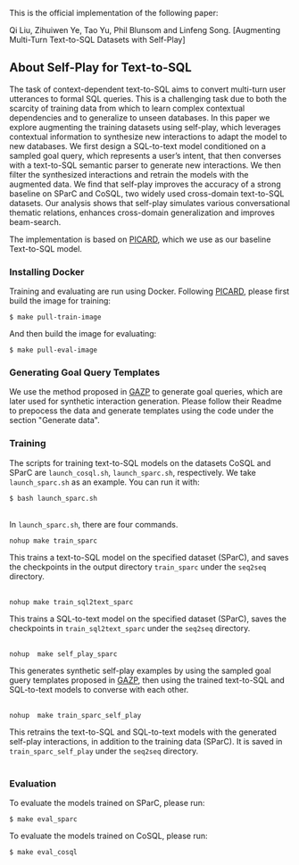 This is the official implementation of the following paper:

Qi Liu, Zihuiwen Ye, Tao Yu, Phil Blunsom and Linfeng Song. [Augmenting Multi-Turn Text-to-SQL Datasets with Self-Play]


## About Self-Play for Text-to-SQL
The task of context-dependent text-to-SQL aims to convert multi-turn user utterances to formal SQL queries. This is a challenging task due to both the scarcity of training data from which to learn complex contextual dependencies and to generalize to unseen databases. In this paper we explore augmenting the training datasets using self-play, which leverages contextual information to synthesize new interactions to adapt the model to new databases. We first design a SQL-to-text model conditioned on a sampled goal query, which represents a user’s intent, that then converses with a text-to-SQL semantic parser to generate new interactions. We then filter the synthesized interactions and retrain the models with the augmented data. We find that self-play improves the accuracy of a strong baseline on SParC and CoSQL, two widely used cross-domain text-to-SQL datasets. Our analysis shows that self-play simulates various conversational thematic relations,  enhances cross-domain generalization and improves beam-search.

The implementation is based on [PICARD](https://github.com/ServiceNow/picard), which we use as our baseline Text-to-SQL model. 


### Installing Docker
Training and evaluating are run using Docker. Following [PICARD](https://github.com/ServiceNow/picard), please first build the image for training:
```
$ make pull-train-image
```
And then build the image for evaluating:
```
$ make pull-eval-image
```

### Generating Goal Query Templates
We use the method proposed in [GAZP](https://github.com/vzhong/gazp) to generate goal queries, which are later used for synthetic interaction generation. Please follow their Readme to prepocess the data and generate templates using the code under the section "Generate data". 


### Training

The scripts for training text-to-SQL models on the datasets CoSQL and SParC are `launch_cosql.sh`, `launch_sparc.sh`, respectively. We take `launch_sparc.sh` as an example. 
You can run it with:
```
$ bash launch_sparc.sh
```

<br /> In `launch_sparc.sh`, there are four commands. 
```
nohup make train_sparc
```
This trains a text-to-SQL model on the specified dataset (SParC), and saves the checkpoints in the output directory `train_sparc` under the `seq2seq` directory.  <br /><br />  


```
nohup make train_sql2text_sparc 
```
This trains a SQL-to-text model on the specified dataset (SParC), saves the checkpoints in `train_sql2text_sparc` under the `seq2seq` directory.  <br /><br />  


```
nohup  make self_play_sparc
```
This generates synthetic self-play examples by using the sampled goal guery templates proposed in [GAZP](https://github.com/vzhong/gazp), then using the trained text-to-SQL and SQL-to-text models to converse with each other.  <br /><br />      

```
nohup  make train_sparc_self_play
```
This retrains the text-to-SQL and SQL-to-text models with the generated self-play interactions, in addition to the training data (SParC). It is saved in `train_sparc_self_play` under the `seq2seq` directory.  <br /><br />  


### Evaluation

To evaluate the models trained on SParC, please run:
```
$ make eval_sparc
```

To evaluate the models trained on CoSQL, please run:
```
$ make eval_cosql
```
